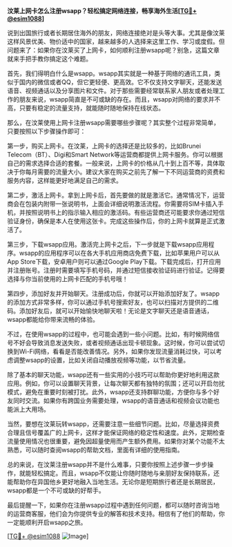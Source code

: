 **汶莱上网卡怎么注册wsapp？轻松搞定网络连接，畅享海外生活[[TG💪+ @esim1088](https://t.me/s/esim1088)]**

说到出国旅行或者长期居住海外的朋友，网络连接绝对是头等大事。尤其是像汶莱这样风景优美、物价适中的国家，越来越多的人选择来这里工作、学习或度假。但问题来了：如果你在汶莱买了上网卡，如何顺利注册wsapp呢？别急，这篇文章就来手把手教你搞定这个难题。

首先，我们得明白什么是wsapp。wsapp其实就是一种基于网络的通讯工具，类似于国内的微信或者QQ，但它更轻便、更高效。它不仅支持文字聊天，还能发送语音、视频通话以及分享图片和文件。对于那些需要经常联系家人朋友或者处理工作的朋友来说，wsapp简直是不可或缺的存在。而且，wsapp对网络的要求并不高，只要有稳定的流量支持，就能随时随地保持在线状态。

那么，在汶莱使用上网卡注册wsapp需要哪些步骤呢？其实整个过程非常简单，只要按照以下步骤操作即可：

第一步，购买上网卡。在汶莱，上网卡的选择还是比较多的，比如Brunei Telecom（BT）、Digi和Smart Network等运营商都提供上网卡服务。你可以根据自己的需求选择合适的套餐。一般来说，上网卡的价格从几十到上百不等，具体取决于你每月需要的流量大小。建议大家在购买之前先了解一下不同运营商的资费和服务内容，这样能更好地满足自己的需求。

第二步，激活上网卡。拿到上网卡后，首先要做的就是激活它。通常情况下，运营商会在包装内附带一张说明书，上面会详细说明激活流程。你需要将SIM卡插入手机，并按照说明书上的指示输入相应的激活码。有些运营商还可能要求你通过短信验证身份，确保是本人在使用这张卡。完成这些操作后，你的上网卡就算是正式激活了。

第三步，下载wsapp应用。激活完上网卡之后，下一步就是下载wsapp应用程序。wsapp的应用程序可以在各大手机应用商店免费下载，比如苹果用户可以从App Store下载，安卓用户则可以通过Google Play下载。下载完成后，打开应用并注册账号。注册时需要填写手机号码，并通过短信接收验证码进行验证。记得要选择与你当前使用的上网卡匹配的手机号哦！

第四步，添加好友并开始聊天。注册成功后，你就可以开始添加好友了。wsapp的添加方式非常多样，你可以通过手机号搜索好友，也可以扫描对方提供的二维码。添加好友后，就可以开始愉快地聊天啦！无论是文字聊天还是语音通话，wsapp都能给你带来流畅的体验。

不过，在使用wsapp的过程中，也可能会遇到一些小问题。比如，有时候网络信号不好会导致消息发送失败，或者视频通话出现卡顿现象。这时候，你可以尝试切换到Wi-Fi网络，看看是否能改善情况。另外，如果你发现流量消耗过快，可以考虑调整wsapp的设置，比如关闭自动播放视频等功能，以节省流量。

除了基本的聊天功能，wsapp还有一些实用的小技巧可以帮助你更好地利用这款应用。例如，你可以设置聊天背景，让每次聊天都有独特的氛围；还可以开启勿扰模式，避免在重要时刻被打扰。此外，wsapp还支持群聊功能，方便你与多个好友同时交流。如果你有跨国业务需要处理，wsapp的语音通话和视频会议功能也能派上大用场。

当然，要想在汶莱玩转wsapp，还需要注意一些细节问题。比如，尽量选择资费合理且信号覆盖广的上网卡，这样才能保证网络的稳定性和速度。此外，定期检查流量使用情况也很重要，避免因超量使用而产生额外费用。如果你对某个功能不太熟悉，可以随时查阅wsapp的帮助文档，里面有详细的使用指南。

总的来说，在汶莱注册wsapp并不是什么难事，只要你按照上述步骤一步步操作，就能轻松搞定。而且，wsapp不仅能让你随时随地与亲朋好友保持联系，还能帮助你在异国他乡更好地融入当地生活。无论你是短期旅行者还是长期居民，wsapp都是一个不可或缺的好帮手。

最后提醒一下，如果你在注册wsapp过程中遇到任何问题，都可以随时咨询当地的运营商客服，他们会为你提供专业的解答和技术支持。相信有了他们的帮助，你一定能顺利开启wsapp之旅。

[[TG💪+ @esim1088](https://t.me/s/esim1088) ![Image](https://i.postimg.cc/4NQfJmqS/Snipaste-2025-05-13-00-14-12.png)]